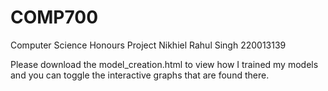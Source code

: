 # COMP700
Computer Science Honours Project
Nikhiel Rahul Singh 220013139

Please download the model_creation.html to view how I trained my models and you can toggle the interactive graphs that are found there.
